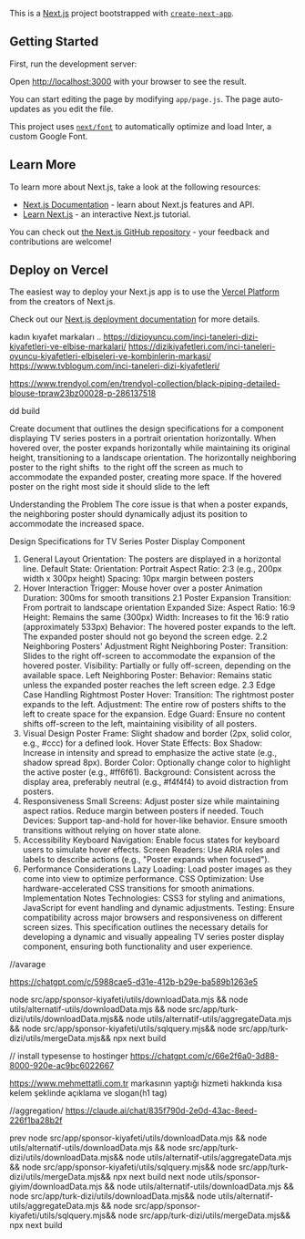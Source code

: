 This is a [Next.js](https://nextjs.org/) project bootstrapped with [`create-next-app`](https://github.com/vercel/next.js/tree/canary/packages/create-next-app).

## Getting Started

First, run the development server:


Open [http://localhost:3000](http://localhost:3000) with your browser to see the result.

You can start editing the page by modifying `app/page.js`. The page auto-updates as you edit the file.

This project uses [`next/font`](https://nextjs.org/docs/basic-features/font-optimization) to automatically optimize and load Inter, a custom Google Font.

## Learn More

To learn more about Next.js, take a look at the following resources:

- [Next.js Documentation](https://nextjs.org/docs) - learn about Next.js features and API.
- [Learn Next.js](https://nextjs.org/learn) - an interactive Next.js tutorial.

You can check out [the Next.js GitHub repository](https://github.com/vercel/next.js/) - your feedback and contributions are welcome!

## Deploy on Vercel

The easiest way to deploy your Next.js app is to use the [Vercel Platform](https://vercel.com/new?utm_medium=default-template&filter=next.js&utm_source=create-next-app&utm_campaign=create-next-app-readme) from the creators of Next.js.

Check out our [Next.js deployment documentation](https://nextjs.org/docs/deployment) for more details.

kadın kıyafet markaları
..
https://dizioyuncu.com/inci-taneleri-dizi-kiyafetleri-ve-elbise-markalari/ 
https://dizikiyafetleri.com/inci-taneleri-oyuncu-kiyafetleri-elbiseleri-ve-kombinlerin-markasi/
https://www.tvblogum.com/inci-taneleri-dizi-kiyafetleri/

https://www.trendyol.com/en/trendyol-collection/black-piping-detailed-blouse-tpraw23bz00028-p-286137518

dd
build


Create document that outlines the design specifications for a component displaying TV series posters in a portrait orientation horizontally. When hovered over, the poster expands horizontally while maintaining its original height, transitioning to a landscape orientation. The horizontally neighboring poster to the right shifts  to the right off the screen as much to accommodate the expanded poster, creating more space. If the hovered poster on the right most side it should slide to the left

Understanding the Problem
The core issue is that when a poster expands, the neighboring poster should dynamically adjust its position to accommodate the increased space.



Design Specifications for TV Series Poster Display Component
1. General Layout
Orientation: The posters are displayed in a horizontal line.
Default State:
Orientation: Portrait
Aspect Ratio: 2:3 (e.g., 200px width x 300px height)
Spacing: 10px margin between posters
2. Hover Interaction
Trigger: Mouse hover over a poster
Animation Duration: 300ms for smooth transitions
2.1 Poster Expansion
Transition: From portrait to landscape orientation
Expanded Size:
Aspect Ratio: 16:9
Height: Remains the same (300px)
Width: Increases to fit the 16:9 ratio (approximately 533px)
Behavior:
The hovered poster expands to the left.
The expanded poster should not go beyond the screen edge.
2.2 Neighboring Posters' Adjustment
Right Neighboring Poster:
Transition: Slides to the right off-screen to accommodate the expansion of the hovered poster.
Visibility: Partially or fully off-screen, depending on the available space.
Left Neighboring Poster:
Behavior: Remains static unless the expanded poster reaches the left screen edge.
2.3 Edge Case Handling
Rightmost Poster Hover:
Transition: The rightmost poster expands to the left.
Adjustment: The entire row of posters shifts to the left to create space for the expansion.
Edge Guard: Ensure no content shifts off-screen to the left, maintaining visibility of all posters.
3. Visual Design
Poster Frame: Slight shadow and border (2px, solid color, e.g., #ccc) for a defined look.
Hover State Effects:
Box Shadow: Increase in intensity and spread to emphasize the active state (e.g., shadow spread 8px).
Border Color: Optionally change color to highlight the active poster (e.g., #ff6f61).
Background: Consistent across the display area, preferably neutral (e.g., #f4f4f4) to avoid distraction from posters.
4. Responsiveness
Small Screens:
Adjust poster size while maintaining aspect ratios.
Reduce margin between posters if needed.
Touch Devices:
Support tap-and-hold for hover-like behavior.
Ensure smooth transitions without relying on hover state alone.
5. Accessibility
Keyboard Navigation: Enable focus states for keyboard users to simulate hover effects.
Screen Readers: Use ARIA roles and labels to describe actions (e.g., "Poster expands when focused").
6. Performance Considerations
Lazy Loading: Load poster images as they come into view to optimize performance.
CSS Optimization: Use hardware-accelerated CSS transitions for smooth animations.
Implementation Notes
Technologies: CSS3 for styling and animations, JavaScript for event handling and dynamic adjustments.
Testing: Ensure compatibility across major browsers and responsiveness on different screen sizes.
This specification outlines the necessary details for developing a dynamic and visually appealing TV series poster display component, ensuring both functionality and user experience.


//avarage

https://chatgpt.com/c/5988cae5-d31e-412b-b29e-ba589b1263e5


node src/app/sponsor-kiyafeti/utils/downloadData.mjs && node utils/alternatif-utils/downloadData.mjs && node src/app/turk-dizi/utils/downloadData.mjs&& node utils/alternatif-utils/aggregateData.mjs && node src/app/sponsor-kiyafeti/utils/sqlquery.mjs&& node src/app/turk-dizi/utils/mergeData.mjs&& npx next build

// install typesense to hostinger
https://chatgpt.com/c/66e2f6a0-3d88-8000-920e-ac9bc6022667


https://www.mehmettatli.com.tr markasının yaptığı hizmeti hakkında kısa  kelem şeklinde açıklama ve slogan(h1 tag)


//aggregation/
https://claude.ai/chat/835f790d-2e0d-43ac-8eed-226f1ba28b2f

prev
node src/app/sponsor-kiyafeti/utils/downloadData.mjs && node utils/alternatif-utils/downloadData.mjs && node src/app/turk-dizi/utils/downloadData.mjs&& node utils/alternatif-utils/aggregateData.mjs && node src/app/sponsor-kiyafeti/utils/sqlquery.mjs&& node src/app/turk-dizi/utils/mergeData.mjs&& npx next build
next
node utils/sponsor-giyim/downloadData.mjs && node utils/alternatif-utils/downloadData.mjs && node src/app/turk-dizi/utils/downloadData.mjs&& node utils/alternatif-utils/aggregateData.mjs && node src/app/sponsor-kiyafeti/utils/sqlquery.mjs&& node src/app/turk-dizi/utils/mergeData.mjs&& npx next build